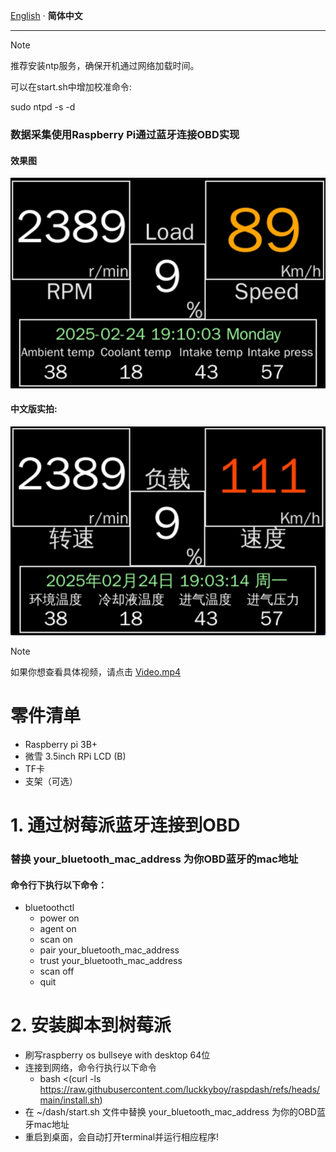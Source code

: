 [English](README.md) · __简体中文__

---

> [!NOTE]  
> 推荐安装ntp服务，确保开机通过网络加载时间。
> 
> 可以在start.sh中增加校准命令:
> 
> sudo ntpd -s -d


### 数据采集使用Raspberry Pi通过蓝牙连接OBD实现
#### 效果图
![image_en_us.png](dash/image_en_us.png)
#### 中文版实拍:
![image.png](dash/image.png)

> [!NOTE]  
> 如果你想查看具体视频，请点击 [Video.mp4](Video.mp4)

# 零件清单
- Raspberry pi 3B+
- 微雪 3.5inch RPi LCD (B)
- TF卡
- 支架（可选）

# 1. 通过树莓派蓝牙连接到OBD
### 替换 your_bluetooth_mac_address 为你OBD蓝牙的mac地址
#### 命令行下执行以下命令：
- bluetoothctl
  - power on
  - agent on
  - scan on
  - pair your_bluetooth_mac_address
  - trust your_bluetooth_mac_address
  - scan off
  - quit

[//]: # (# 2. 通过screen和/dev/rfcomm0交互（可选）)

[//]: # (### apt install screen)

[//]: # (命令行下执行以下命令：)

[//]: # (- screen /dev/rfcomm0)

[//]: # (  - ate0  <-- return ok)

[//]: # (  - atz)

[//]: # (  - atl1)

[//]: # (  - ath1)

[//]: # (  - atsp0  <-- use protocol auto, available protocols: 1,2,3,4,5,6,7,8,9,A)

[//]: # (  - 0100  <-- mode 01, pid 00, supported pids)

# 2. 安装脚本到树莓派
- 刷写raspberry os bullseye with desktop 64位
- 连接到网络，命令行执行以下命令
  - bash <(curl -ls https://raw.githubusercontent.com/luckkyboy/raspdash/refs/heads/main/install.sh)
- 在 ~/dash/start.sh 文件中替换 your_bluetooth_mac_address 为你的OBD蓝牙mac地址
- 重启到桌面，会自动打开terminal并运行相应程序!